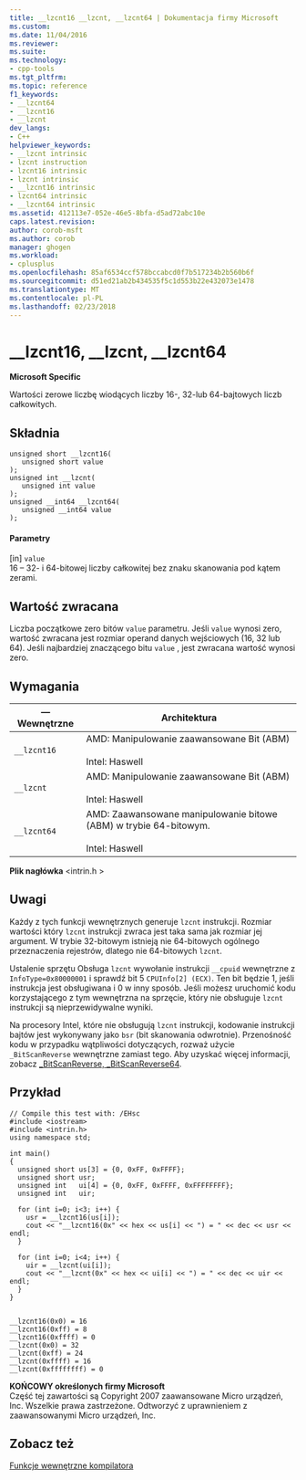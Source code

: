 ```yaml
---
title: __lzcnt16 __lzcnt, __lzcnt64 | Dokumentacja firmy Microsoft
ms.custom: 
ms.date: 11/04/2016
ms.reviewer: 
ms.suite: 
ms.technology:
- cpp-tools
ms.tgt_pltfrm: 
ms.topic: reference
f1_keywords:
- __lzcnt64
- __lzcnt16
- __lzcnt
dev_langs:
- C++
helpviewer_keywords:
- __lzcnt intrinsic
- lzcnt instruction
- lzcnt16 intrinsic
- lzcnt intrinsic
- __lzcnt16 intrinsic
- lzcnt64 intrinsic
- __lzcnt64 intrinsic
ms.assetid: 412113e7-052e-46e5-8bfa-d5ad72abc10e
caps.latest.revision: 
author: corob-msft
ms.author: corob
manager: ghogen
ms.workload:
- cplusplus
ms.openlocfilehash: 85af6534ccf578bccabcd0f7b517234b2b560b6f
ms.sourcegitcommit: d51ed21ab2b434535f5c1d553b22e432073e1478
ms.translationtype: MT
ms.contentlocale: pl-PL
ms.lasthandoff: 02/23/2018
---
```

# <a name="lzcnt16-lzcnt-lzcnt64"></a>__lzcnt16, __lzcnt, __lzcnt64
**Microsoft Specific**  
  
 Wartości zerowe liczbę wiodących liczby 16-, 32-lub 64-bajtowych liczb całkowitych.  
  
## <a name="syntax"></a>Składnia  
  
```  
unsigned short __lzcnt16(  
   unsigned short value  
);  
unsigned int __lzcnt(  
   unsigned int value  
);  
unsigned __int64 __lzcnt64(  
   unsigned __int64 value  
);  
```  
  
#### <a name="parameters"></a>Parametry  
 [in] `value`  
 16 – 32- i 64-bitowej liczby całkowitej bez znaku skanowania pod kątem zerami.  
  
## <a name="return-value"></a>Wartość zwracana  
 Liczba początkowe zero bitów `value` parametru. Jeśli `value` wynosi zero, wartość zwracana jest rozmiar operand danych wejściowych (16, 32 lub 64). Jeśli najbardziej znaczącego bitu `value` , jest zwracana wartość wynosi zero.  
  
## <a name="requirements"></a>Wymagania  
  
|— Wewnętrzne|Architektura|  
|---------------|------------------|  
|`__lzcnt16`|AMD: Manipulowanie zaawansowane Bit (ABM)<br /><br /> Intel: Haswell|  
|`__lzcnt`|AMD: Manipulowanie zaawansowane Bit (ABM)<br /><br /> Intel: Haswell|  
|`__lzcnt64`|AMD: Zaawansowane manipulowanie bitowe (ABM) w trybie 64-bitowym.<br /><br /> Intel: Haswell|  
  
 **Plik nagłówka** \<intrin.h >  
  
## <a name="remarks"></a>Uwagi  
 Każdy z tych funkcji wewnętrznych generuje `lzcnt` instrukcji.  Rozmiar wartości który `lzcnt` instrukcji zwraca jest taka sama jak rozmiar jej argument.  W trybie 32-bitowym istnieją nie 64-bitowych ogólnego przeznaczenia rejestrów, dlatego nie 64-bitowych `lzcnt`.  
  
 Ustalenie sprzętu Obsługa `lzcnt` wywołanie instrukcji `__cpuid` wewnętrzne z `InfoType=0x80000001` i sprawdź bit 5 `CPUInfo[2] (ECX)`. Ten bit będzie 1, jeśli instrukcja jest obsługiwana i 0 w inny sposób. Jeśli możesz uruchomić kodu korzystającego z tym wewnętrzna na sprzęcie, który nie obsługuje `lzcnt` instrukcji są nieprzewidywalne wyniki.  
  
 Na procesory Intel, które nie obsługują `lzcnt` instrukcji, kodowanie instrukcji bajtów jest wykonywany jako `bsr` (bit skanowania odwrotnie). Przenośność kodu w przypadku wątpliwości dotyczących, rozważ użycie `_BitScanReverse` wewnętrzne zamiast tego. Aby uzyskać więcej informacji, zobacz [_BitScanReverse, _BitScanReverse64](../intrinsics/bitscanreverse-bitscanreverse64.md).  
  
## <a name="example"></a>Przykład  
  
```  
// Compile this test with: /EHsc  
#include <iostream>   
#include <intrin.h>   
using namespace std;   
  
int main()   
{  
  unsigned short us[3] = {0, 0xFF, 0xFFFF};  
  unsigned short usr;  
  unsigned int   ui[4] = {0, 0xFF, 0xFFFF, 0xFFFFFFFF};  
  unsigned int   uir;  
  
  for (int i=0; i<3; i++) {  
    usr = __lzcnt16(us[i]);  
    cout << "__lzcnt16(0x" << hex << us[i] << ") = " << dec << usr << endl;  
  }  
  
  for (int i=0; i<4; i++) {  
    uir = __lzcnt(ui[i]);  
    cout << "__lzcnt(0x" << hex << ui[i] << ") = " << dec << uir << endl;  
  }  
}  
  
```  
  
```Output  
__lzcnt16(0x0) = 16  
__lzcnt16(0xff) = 8  
__lzcnt16(0xffff) = 0  
__lzcnt(0x0) = 32  
__lzcnt(0xff) = 24  
__lzcnt(0xffff) = 16  
__lzcnt(0xffffffff) = 0  
```  
  
**KOŃCOWY określonych firmy Microsoft**  
 Część tej zawartości są Copyright 2007 zaawansowane Micro urządzeń, Inc. Wszelkie prawa zastrzeżone. Odtworzyć z uprawnieniem z zaawansowanymi Micro urządzeń, Inc.  
  
## <a name="see-also"></a>Zobacz też  
 [Funkcje wewnętrzne kompilatora](../intrinsics/compiler-intrinsics.md)